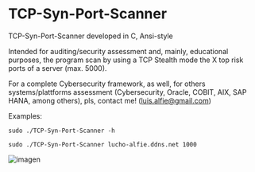 # TCP-Syn-Port-Scanner
TCP-Syn-Port-Scanner developed in C, Ansi-style

Intended for auditing/security assessment and, mainly, educational purposes, the program scan by using a TCP Stealth mode the X top risk ports of a server (max. 5000).

For a complete Cybersecurity framework, as well, for others systems/plattforms assessment (Cybersecurity, Oracle, COBIT, AIX, SAP HANA, among others), pls, contact me! (<luis.alfie@gmail.com>)

Examples: 
```
sudo ./TCP-Syn-Port-Scanner -h
```
```
sudo ./TCP-Syn-Port-Scanner lucho-alfie.ddns.net 1000
```
![imagen](https://user-images.githubusercontent.com/40904281/189027436-56e63452-f092-485b-a914-8f6ee1330bd7.png)
